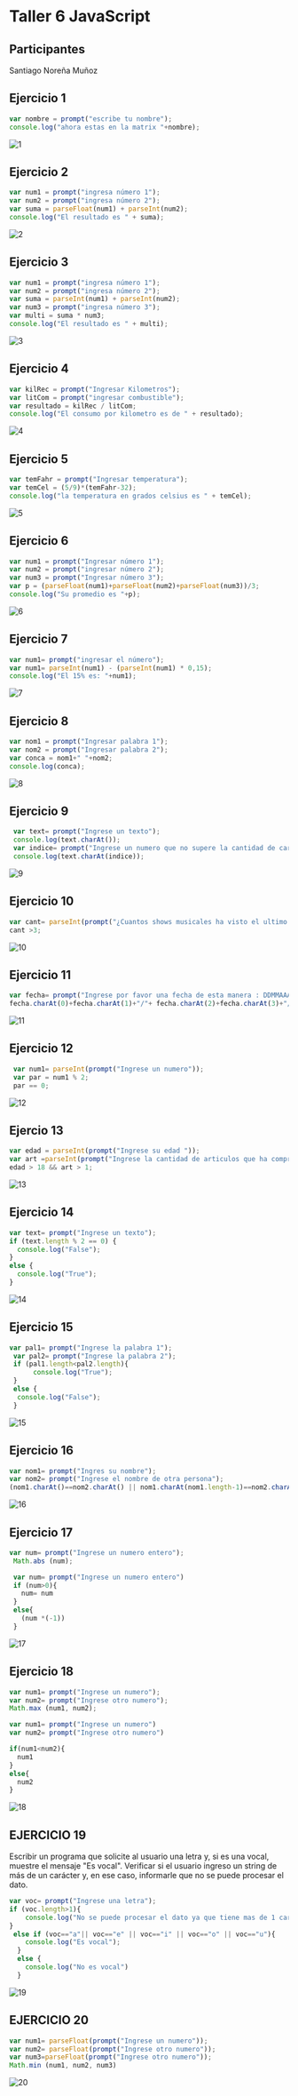 # Taller 6 JavaScript

## Participantes

Santiago Noreña Muñoz

## Ejercicio 1
```Javascript
var nombre = prompt("escribe tu nombre");
console.log("ahora estas en la matrix "+nombre);
```
![1](images/ejercicio1.png)

## Ejercicio 2
```Javascript
var num1 = prompt("ingresa número 1");
var num2 = prompt("ingresa número 2");
var suma = parseFloat(num1) + parseInt(num2);
console.log("El resultado es " + suma);
```
![2](images/ejercicio2.png)

## Ejercicio 3
```Javascript
var num1 = prompt("ingresa número 1");
var num2 = prompt("ingresa número 2");
var suma = parseInt(num1) + parseInt(num2);
var num3 = prompt("ingresa número 3");
var multi = suma * num3;
console.log("El resultado es " + multi);
```
![3](images/Ejercicio3.png)

## Ejercicio 4
```Javascript
var kilRec = prompt("Ingresar Kilometros");
var litCom = prompt("ingresar combustible");
var resultado = kilRec / litCom;
console.log("El consumo por kilometro es de " + resultado);
```
![4](images/ejercicio4.png)

## Ejercicio 5
```Javascript
var temFahr = prompt("Ingresar temperatura");
var temCel = (5/9)*(temFahr-32);
console.log("la temperatura en grados celsius es " + temCel);
```
![5](images/ejercicio5.png)

## Ejercicio 6
```Javascript
var num1 = prompt("Ingresar número 1");
var num2 = prompt("ingresar número 2");
var num3 = prompt("Ingresar número 3");
var p = (parseFloat(num1)+parseFloat(num2)+parseFloat(num3))/3;
console.log("Su promedio es "+p);
```
![6](images/ejercicio6.png)

## Ejercicio 7
```Javascript
var num1= prompt("ingresar el número");
var num1= parseInt(num1) - (parseInt(num1) * 0,15);
console.log("El 15% es: "+num1);
```
![7](images/ejercicio7.png)

## Ejercicio 8
```Javascript
var nom1 = prompt("Ingresar palabra 1");
var nom2 = prompt("Ingresar palabra 2");
var conca = nom1+" "+nom2;
console.log(conca);
```
![8](images/ejercicio8.png)

## Ejercicio 9
```javascript 
 var text= prompt("Ingrese un texto");
 console.log(text.charAt());
 var indice= prompt("Ingrese un numero que no supere la cantidad de caracteres");
 console.log(text.charAt(indice));
```
![9](images/ejercicio9.png)

## Ejercicio 10
```javascript 
var cant= parseInt(prompt("¿Cuantos shows musicales ha visto el ultimo año ?"));
cant >3;
```
![10](images/ejercicio10.png)

## Ejercicio 11
```javascript 
var fecha= prompt("Ingrese por favor una fecha de esta manera : DDMMAAAA");
fecha.charAt(0)+fecha.charAt(1)+"/"+ fecha.charAt(2)+fecha.charAt(3)+"/"+ fecha.charAt(4)+ fecha.charAt(5)+ fecha.charAt(6)+ fecha.charAt(7);
```
![11](images/ejercicio11)

## Ejercicio 12
```javascript 
 var num1= parseInt(prompt("Ingrese un numero"));
 var par = num1 % 2;
 par == 0;
```
![12](images/ejercicio12.png)

## Ejercio 13
```javascript 
var edad = parseInt(prompt("Ingrese su edad "));
var art =parseInt(prompt("Ingrese la cantidad de articulos que ha comprado"));
edad > 18 && art > 1;
```

![13](images/ejercicio13.png)

## Ejercicio 14
```javascript 
var text= prompt("Ingrese un texto");
if (text.length % 2 == 0) {
  console.log("False");
}
else {
  console.log("True");
}
```

![14](images/ejercicio14.png)

## Ejercicio 15
```javascript 
var pal1= prompt("Ingrese la palabra 1");
 var pal2= prompt("Ingrese la palabra 2");
 if (pal1.length<pal2.length){
      console.log("True");
 }
 else {
  console.log("False");
 }
```
![15](images/ejercicio15.png)

## Ejercicio 16
```javascript 
var nom1= prompt("Ingres su nombre");
var nom2= prompt("Ingrese el nombre de otra persona");
(nom1.charAt()==nom2.charAt() || nom1.charAt(nom1.length-1)==nom2.charAt(nom2.length-1));
```
![16](images/ejercicio16.png)

## Ejercicio 17
```javascript 
var num= prompt("Ingrese un numero entero");
 Math.abs (num);
```
```javascript 
 var num= prompt("Ingrese un numero entero")
 if (num>0){
   num= num
 }
 else{
   (num *(-1))
 }
```

![17](images/ejercicio17.png)

## Ejercicio 18
```javascript 
var num1= prompt("Ingrese un numero");
var num2= prompt("Ingrese otro numero");
Math.max (num1, num2);
```
```javascript 
var num1= prompt("Ingrese un numero")
var num2= prompt("Ingrese otro numero")

if(num1<num2){
  num1
}
else{
  num2
}
```

![18](images/ejercicio18.png)

## EJERCICIO 19

Escribir un programa que solicite al usuario una letra y, si es una vocal, muestre el mensaje "Es vocal". Verificar si el usuario ingreso un string de más de un carácter y, en ese caso, informarle que no se puede procesar el dato.

```javascript 
var voc= prompt("Ingrese una letra");
if (voc.length>1){
    console.log("No se puede procesar el dato ya que tiene mas de 1 caracter")
}
 else if (voc=="a"|| voc=="e" || voc=="i" || voc=="o" || voc=="u"){
    console.log("Es vocal");  
  }
  else {
    console.log("No es vocal")
  }
```

![19](images/ejercicio19.png)

## EJERCICIO 20


```javascript 
var num1= parseFloat(prompt("Ingrese un numero"));
var num2= parseFloat(prompt("Ingrese otro numero"));
var num3=parseFloat(prompt("Ingrese otro numero"));
Math.min (num1, num2, num3)
```

![20](images/ejercicio20.png)
